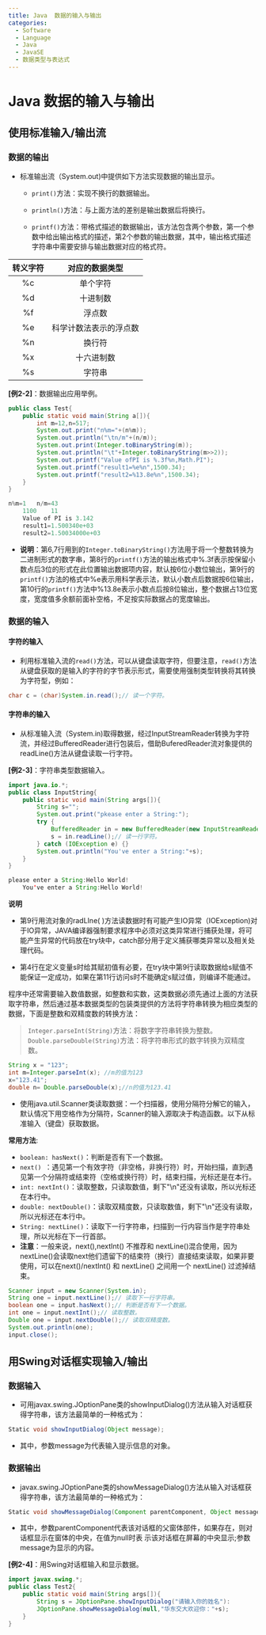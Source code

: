 ```yaml
---
title: Java  数据的输入与输出
categories:
  - Software
  - Language
  - Java
  - JavaSE
  - 数据类型与表达式
---
```

# Java  数据的输入与输出

## 使用标准输入/输出流

### 数据的输出

- 标准输出流（System.out)中提供如下方法实现数据的输出显示。
    - `print()`方法：实现不换行的数据输出。
    - `println()`方法：与上面方法的差别是输出数据后将换行。

    - `printf()`方法：带格式描述的数据输出，该方法包含两个参数，第一个参数中给出输出格式的描述，第2个参数的输出数据，其中，输出格式描述字符串中需要安排与输出数据对应的格式符。

转义字符 |对应的数据类型
:---:|:---:
%c	|单个字符
%d	|十进制数
%f	|浮点数
%e	|科学计数法表示的浮点数
%n	|换行符
%x	|十六进制数
%s	|字符串

**[例2-2]**：数据输出应用举例。

```java
public class Test{
    public static void main(String a[]){
        int m=12,n=517;
        System.out.print("n%m="+(n%m));
        System.out.println("\tn/m"+(n/m));
        System.out.print(Integer.toBinaryString(m));
        System.out.println("\t"+Integer.toBinaryString(m>>2));
        System.out.printf("Value ofPI is %.3f%n,Math.PI");
        System.out.printf("result1=%e%n",1500.34);
        System.out.printf("result2=%13.8e%n",1500.34);
    }
}

n%m=1	n/m=43
    1100	11
    Value of PI is 3.142
    result1=1.500340e+03
    result2=1.50034000e+03
```

- **说明**：第6,7行用到的`Integer.toBinaryString()`方法用于将一个整数转换为二进制形式的数字串，第8行的`printf()`方法的输出格式中%.3f表示按保留小数点后3位的形式在此位置输出数据项内容，默认按6位小数位输出，第9行的`printf()`方法的格式中%e表示用科学表示法，默认小数点后数据按6位输出，第10行的`printf()`方法中%13.8e表示小数点后按8位输出，整个数据占13位宽度，宽度值多余额前面补空格，不足按实际数据占的宽度输出。

### 数据的输入

#### 字符的输入

- 利用标准输入流的`read()`方法，可以从键盘读取字符，但要注意，`read()`方法从键盘获取的是输入的字符的字节表示形式，需要使用强制类型转换将其转换为字符型，例如：

```java
char c = (char)System.in.read();// 读一个字符。
```

#### 字符串的输入

- 从标准输入流（System.in)取得数据，经过InputStreamReader转换为字符流，并经过BufferedReader进行包装后，借助BuferedReader流对象提供的readLine()方法从键盘读取一行字符。

**[例2-3]**：字符串类型数据输入。

```java
import java.io.*;
public class InputString{
    public static void main(String args[]){
        String s="";
        System.out.print("pkease enter a String:");
        try {
            BufferedReader in = new BufferedReader(new InputStreamReader(System.in));
            s = in.readLine();// 读一行字符。
        } catch (IOException e) {}
        System.out.println("You've enter a String:"+s);
    }
}

please enter a String:Hello World!
    You've enter a String:Hello World!
```

**说明**

- 第9行用流对象的radLIne( )方法读数据时有可能产生IO异常（IOException)对于IO异常，JAVA编译器强制要求程序中必须对这类异常进行捕获处理，将可能产生异常的代码放在try块中，catch部分用于定义捕获哪类异常以及相关处理代码。

- 第4行在定义变量s时给其赋初值有必要，在try块中第9行读取数据给s赋值不能保证一定成功，如果在第11行访问s时不能确定s赋过值，则编译不能通过。

程序中还常需要输入数值数据，如整数和实数，这类数据必须先通过上面的方法获取字符串，然后通过基本数据类型的包装类提供的方法将字符串转换为相应类型的数据，下面是整数和双精度数的转换方法：

>   `Integer.parseInt(String)`方法：将数字字符串转换为整数。
`Double.parseDouble(String)`方法：将字符串形式的数字转换为双精度数。

```java
String x = "123";
int m=Integer.parseInt(x); //m的值为123
x="123.41";
double n= Double.parseDouble(x);//n的值为123.41
```

- 使用java.util.Scanner类读取数据：一个扫描器，使用分隔符分解它的输入，默认情况下用空格作为分隔符，Scanner的输入源取决于构造函数。以下从标准输入（键盘）获取数据。

**常用方法**:

- `boolean: hasNext()`：判断是否有下一个数据。
- `next() `：遇见第一个有效字符（非空格，非换行符）时，开始扫描，直到遇见第一个分隔符或结束符（空格或换行符）时，结束扫描，光标还是在本行。
- `int: nextInt()`：读取整数，只读取数值，剩下"\n"还没有读取，所以光标还在本行中。
- `double: nextDouble()`：读取双精度数，只读取数值，剩下"\n"还没有读取，所以光标还在本行中。
- `String: nextLine()`：读取下一行字符串，扫描到一行内容当作是字符串处理，所以光标在下一行首部。
- **注意**：一般来说，next(),nextInt() 不推荐和 nextLine()混合使用，因为nextLine()会读取next他们遗留下的结束符（换行）直接结束读取，如果非要使用，可以在next()/nextInt() 和 nextLine() 之间用一个 nextLine() 过滤掉结束。

```java
Scanner input = new Scanner(System.in);
String one = input.nextLine();// 读取下一行字符串。
boolean one = input.hasNext();// 判断是否有下一个数据。
int one = input.nextInt();// 读取整数。
Double one = input.nextDouble();// 读取双精度数。
System.out.println(one);
input.close();
```

## 用Swing对话框实现输入/输出

### 数据输入

- 可用javax.swing.JOptionPane类的showInputDialog()方法从输入对话框获得字符串，该方法最简单的一种格式为：

```java
Static void showInputDialog(Object message);
```

- 其中，参数message为代表输入提示信息的对象。

### 数据输出

- javax.swing.JOptionPane类的showMessageDialog()方法从输入对话框获得字符串，该方法最简单的一种格式为：

```java
Static void showMessageDialog(Component parentComponent, Object message)
```

- 其中，参数parentComponent代表该对话框的父窗体部件，如果存在，则对话框显示在窗体的中央，在值为null时表	示该对话框在屏幕的中央显示;参数message为显示的内容。

**[例2-4]**：用Swing对话框输入和显示数据。

```java
import javax.swing.*;
public class Test2{
    public static void main(String args[]){
        String s = JOptionPane.showInputDialog("请输入你的姓名"):
        JOptionPane.showMessageDialog(null,"华东交大欢迎你："+s);
    }
}
```